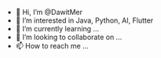 - 👋 Hi, I’m @DawitMer
- 👀 I’m interested in Java, Python, AI, Flutter
- 🌱 I’m currently learning ...
- 💞️ I’m looking to collaborate on ...
- 📫 How to reach me ...

<!---
DawitMer/DawitMer is a ✨ special ✨ repository because its `README.md` (this file) appears on your GitHub profile.
You can click the Preview link to take a look at your changes.
--->
